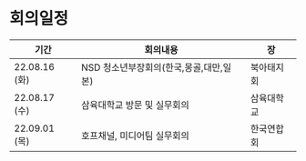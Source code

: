 # 회의일정

| 기간           | 회의내용                     | 장     |
| ------------ | ------------------------ | ----- |
| 22.08.16 (화) | NSD 청소년부장회의(한국,몽골,대만,일본) | 북아태지회 |
| 22.08.17 (수) | 삼육대학교 방문 및 실무회의          | 삼육대학교 |
| 22.09.01 (목) | 호프채널, 미디어팀 실무회의          | 한국연합회 |
